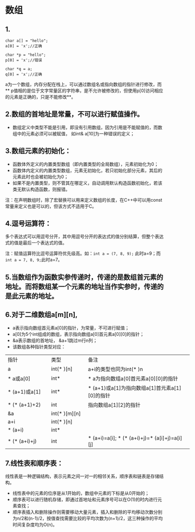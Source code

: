 # 数组

## 1.

    char a[] = "hello";
    a[0] = 'x';//正确
    
    char *p = "hello";
    p[0] = 'x';//错误
    
    char *q = a;
    q[0] = 'x';//正确

a为一个数组，内存分配在栈上，可以通过数组名或指向数组的指针进行修改，而** p值相的是位于文字常量区的字符串，是不允许被修改的，但使用p[0]访问相应的元素是正确的，只是不能修改**。

## 2.数组的首地址是常量，不可以进行赋值操作。

- 数组定义中类型不能是引用，即没有引用数组，因为引用是不能赋值的，而数组中的元素必须可以被赋值， 如int& a[10]为一种错误的定义；

## 3.数组元素的初始化：
- 函数体外定义的内置类型数组（即内置类型的全局数组），元素初始化为0；
- 函数体内定义的内置类型数组，元素无初始化，若只初始化部分元素，其后的元素此时也会被初始化为0；
- 如果不是内置类型，则不管其在哪定义，自动调用默认构造函数初始化，若该类无默认构造函数，则报错。

注：在声明数组时，除了宏替换可以用来定义数组的长度，在C++中可以用const常量来定义也是可以的，但该方式不适用于C。

## 4.逗号运算符：
多个表达式可以用逗号分开，其中用逗号分开的表达式的值分别结算，但整个表达式的值是最后一个表达式的值。

注：赋值运算符比逗号运算符优先级高。如：`int a = (7, 8, 9);` 此时a=9；而`int a = 7, 8, 9;`此时a=7。

## 5.当数组作为函数实参传递时，传递的是数组首元素的地址。而将数组某一个元素的地址当作实参时，传递的是此元素的地址。

## 6.对于二维数组a[m][n], 
- a表示指向数组首元素a[0]的指针，为常量，不可进行赋值；
- a[0]为5个int组成的数组，表示指向数组a[0]首元素a[0][0]的指针；
- &a表示数组的首地址， &a+1跳过m行n列；
- 该数组各种指针类型对应：

<table border=0 cellpadding=0 cellspacing=0 width=587 style='border-collapse:
 collapse;table-layout:fixed;width:440pt'>
 <col width=129 style='mso-width-source:userset;mso-width-alt:4128;width:97pt'>
 <col width=111 style='mso-width-source:userset;mso-width-alt:3552;width:83pt'>
 <col width=347 style='mso-width-source:userset;mso-width-alt:11104;width:260pt'>
 <tr height=19 style='height:14.25pt'>
  <td height=19 class=xl646631 width=129 style='height:14.25pt;width:97pt'>指针</td>
  <td class=xl646631 width=111 style='border-left:none;width:83pt'>类型</td>
  <td class=xl646631 width=347 style='border-left:none;width:260pt'>备注</td>
 </tr>
 <tr height=19 style='height:14.25pt'>
  <td height=19 class=xl636631 style='height:14.25pt;border-top:none'>a</td>
  <td class=xl636631 style='border-top:none;border-left:none'>int(* )[n]</td>
  <td class=xl636631 style='border-top:none;border-left:none'>a+i的类型也同为int(* )n</td>
 </tr>
 <tr height=19 style='height:14.25pt'>
  <td height=19 class=xl636631 style='height:14.25pt;border-top:none'>* a或a[0]</td>
  <td class=xl636631 style='border-top:none;border-left:none'>int* </td>
  <td class=xl636631 style='border-top:none;border-left:none'>* a为指向数组a[0]首元素a[0][0]的指针</td>
 </tr>
 <tr height=19 style='height:14.25pt'>
  <td height=19 class=xl636631 style='height:14.25pt;border-top:none'>* (a+1)或a[1]</td>
  <td class=xl636631 style='border-top:none;border-left:none'>int* </td>
  <td class=xl636631 style='border-top:none;border-left:none'>* (a+1)或a[1]为指向数组a[1]首元素a[1][0]的指针</td>
 </tr>
 <tr height=19 style='height:14.25pt'>
  <td height=19 class=xl636631 style='height:14.25pt;border-top:none'>* (* (a+1)+2)</td>
  <td class=xl636631 style='border-top:none;border-left:none'>int</td>
  <td class=xl636631 style='border-top:none;border-left:none'>指向数组a[1][2]的指针</td>
 </tr>
 <tr height=19 style='height:14.25pt'>
  <td height=19 class=xl636631 style='height:14.25pt;border-top:none'>&amp;a</td>
  <td class=xl636631 style='border-top:none;border-left:none'>int(* )[m][n]</td>
  <td class=xl636631 style='border-top:none;border-left:none'>　</td>
 </tr>
 <tr height=19 style='height:14.25pt'>
  <td height=19 class=xl636631 style='height:14.25pt;border-top:none'>a+i</td>
  <td class=xl636631 style='border-top:none;border-left:none'>int(* )[n]</td>
  <td class=xl636631 style='border-top:none;border-left:none'>　</td>
 </tr>
 <tr height=19 style='height:14.25pt'>
  <td height=19 class=xl636631 style='height:14.25pt;border-top:none'>* (a+i)</td>
  <td class=xl636631 style='border-top:none;border-left:none'>int* </td>
  <td class=xl636631 style='border-top:none;border-left:none'>　</td>
 </tr>
 <tr height=19 style='height:14.25pt'>
  <td height=19 class=xl636631 style='height:14.25pt;border-top:none'>* (* (a+i)+j)</td>
  <td class=xl636631 style='border-top:none;border-left:none'>int</td>
  <td class=xl636631 style='border-top:none;border-left:none'>* (a+i)=a[i];
  * (* (a+i)+j)=* (a[i]+j)=a[i][j]</td>
 </tr>
 <![if supportMisalignedColumns]>
 <tr height=0 style='display:none'>
  <td width=129 style='width:97pt'></td>
  <td width=111 style='width:83pt'></td>
  <td width=347 style='width:260pt'></td>
 </tr>
 <![endif]>
</table>

## 7.线性表和顺序表：
线性表是一种逻辑结构，表示元素之间一对一的相邻关系，顺序表和链表是存储结构。
- 线性表中的元素的位序是从1开始的，数组中元素的下标是从0开始的；
- 顺序表可以进行随机存储，即通过首地址和元素序号可以在O(1)的时内进行元素查找；
- 顺序表插入和删除操作则需要移动大量元素，插入和删除的平均移动次数分别为n/2和(n-1)/2，按值查找需要比较的平均次数为(n+1)/2，这三种操作的平均时间复杂度均为O(n)。